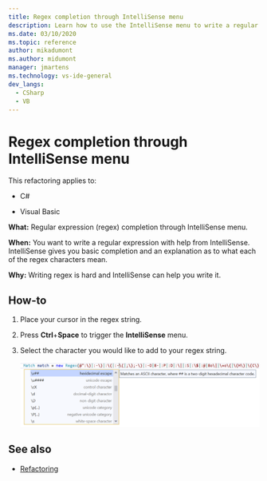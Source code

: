```yaml
---
title: Regex completion through IntelliSense menu
description: Learn how to use the IntelliSense menu to write a regular expression with the help of IntelliSense.
ms.date: 03/10/2020
ms.topic: reference
author: mikadumont
ms.author: midumont
manager: jmartens
ms.technology: vs-ide-general
dev_langs:
  - CSharp
  - VB
---
```

# Regex completion through IntelliSense menu


This refactoring applies to:

- C#

- Visual Basic

**What:** Regular expression (regex) completion through IntelliSense menu.

**When:** You want to write a regular expression with help from IntelliSense. IntelliSense gives you basic completion and an explanation as to what each of the regex characters mean. 

**Why:** Writing regex is hard and IntelliSense can help you write it.

## How-to

1. Place your cursor in the regex string.
2. Press **Ctrl**+**Space** to trigger the **IntelliSense** menu.
3. Select the character you would like to add to your regex string.

   ![Regex Completion IntelliSense](../media/regex-completion-intellisense.png)

## See also

- [Refactoring](../refactoring-in-visual-studio.md)

